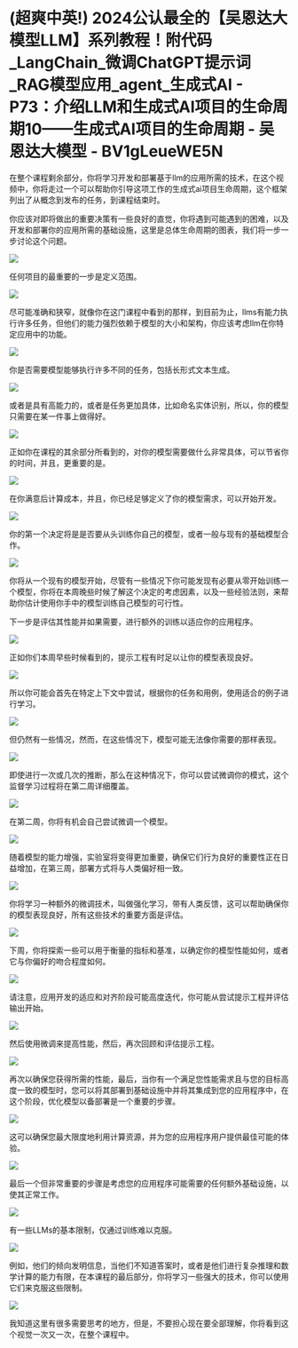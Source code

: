 # (超爽中英!) 2024公认最全的【吴恩达大模型LLM】系列教程！附代码_LangChain_微调ChatGPT提示词_RAG模型应用_agent_生成式AI - P73：介绍LLM和生成式AI项目的生命周期10——生成式AI项目的生命周期 - 吴恩达大模型 - BV1gLeueWE5N

在整个课程剩余部分，你将学习开发和部署基于llm的应用所需的技术，在这个视频中，你将走过一个可以帮助你引导这项工作的生成式ai项目生命周期，这个框架列出了从概念到发布的任务，到课程结束时。

你应该对即将做出的重要决策有一些良好的直觉，你将遇到可能遇到的困难，以及开发和部署你的应用所需的基础设施，这里是总体生命周期的图表，我们将一步一步讨论这个问题。



![](img/02354a244328b380abce2cdc9bf4aa00_1.png)

任何项目的最重要的一步是定义范围。

![](img/02354a244328b380abce2cdc9bf4aa00_3.png)

尽可能准确和狭窄，就像你在这门课程中看到的那样，到目前为止，llms有能力执行许多任务，但他们的能力强烈依赖于模型的大小和架构，你应该考虑llm在你特定应用中的功能。



![](img/02354a244328b380abce2cdc9bf4aa00_5.png)

你是否需要模型能够执行许多不同的任务，包括长形式文本生成。

![](img/02354a244328b380abce2cdc9bf4aa00_7.png)

或者是具有高能力的，或者是任务更加具体，比如命名实体识别，所以，你的模型只需要在某一件事上做得好。

![](img/02354a244328b380abce2cdc9bf4aa00_9.png)

正如你在课程的其余部分所看到的，对你的模型需要做什么非常具体，可以节省你的时间，并且，更重要的是。

![](img/02354a244328b380abce2cdc9bf4aa00_11.png)

在你满意后计算成本，并且，你已经足够定义了你的模型需求，可以开始开发。

![](img/02354a244328b380abce2cdc9bf4aa00_13.png)

你的第一个决定将是是否要从头训练你自己的模型，或者一般与现有的基础模型合作。

![](img/02354a244328b380abce2cdc9bf4aa00_15.png)

你将从一个现有的模型开始，尽管有一些情况下你可能发现有必要从零开始训练一个模型，你将在本周晚些时候了解这个决定的考虑因素，以及一些经验法则，来帮助你估计使用你手中的模型训练自己模型的可行性。

下一步是评估其性能并如果需要，进行额外的训练以适应你的应用程序。

![](img/02354a244328b380abce2cdc9bf4aa00_17.png)

正如你们本周早些时候看到的，提示工程有时足以让你的模型表现良好。

![](img/02354a244328b380abce2cdc9bf4aa00_19.png)

所以你可能会首先在特定上下文中尝试，根据你的任务和用例，使用适合的例子进行学习。

![](img/02354a244328b380abce2cdc9bf4aa00_21.png)

但仍然有一些情况，然而，在这些情况下，模型可能无法像你需要的那样表现。

![](img/02354a244328b380abce2cdc9bf4aa00_23.png)

即使进行一次或几次的推断，那么在这种情况下，你可以尝试微调你的模式，这个监督学习过程将在第二周详细覆盖。



![](img/02354a244328b380abce2cdc9bf4aa00_25.png)

在第二周，你将有机会自己尝试微调一个模型。

![](img/02354a244328b380abce2cdc9bf4aa00_27.png)

随着模型的能力增强，实验室将变得更加重要，确保它们行为良好的重要性正在日益增加，在第三周，部署方式将与人类偏好相一致。



![](img/02354a244328b380abce2cdc9bf4aa00_29.png)

你将学习一种额外的微调技术，叫做强化学习，带有人类反馈，这可以帮助确保你的模型表现良好，所有这些技术的重要方面是评估。



![](img/02354a244328b380abce2cdc9bf4aa00_31.png)

下周，你将探索一些可以用于衡量的指标和基准，以确定你的模型性能如何，或者它与你偏好的吻合程度如何。

![](img/02354a244328b380abce2cdc9bf4aa00_33.png)

请注意，应用开发的适应和对齐阶段可能高度迭代，你可能从尝试提示工程并评估输出开始。

![](img/02354a244328b380abce2cdc9bf4aa00_35.png)

然后使用微调来提高性能，然后，再次回顾和评估提示工程。

![](img/02354a244328b380abce2cdc9bf4aa00_37.png)

再次以确保您获得所需的性能，最后，当你有一个满足您性能需求且与您的目标高度一致的模型时，您可以将其部署到基础设施中并将其集成到您的应用程序中，在这个阶段，优化模型以备部署是一个重要的步骤。



![](img/02354a244328b380abce2cdc9bf4aa00_39.png)

这可以确保您最大限度地利用计算资源，并为您的应用程序用户提供最佳可能的体验。

![](img/02354a244328b380abce2cdc9bf4aa00_41.png)

最后一个但非常重要的步骤是考虑您的应用程序可能需要的任何额外基础设施，以使其正常工作。

![](img/02354a244328b380abce2cdc9bf4aa00_43.png)

有一些LLMs的基本限制，仅通过训练难以克服。

![](img/02354a244328b380abce2cdc9bf4aa00_45.png)

例如，他们的倾向发明信息，当他们不知道答案时，或者是他们进行复杂推理和数学计算的能力有限，在本课程的最后部分，你将学习一些强大的技术，你可以使用它们来克服这些限制。



![](img/02354a244328b380abce2cdc9bf4aa00_47.png)

我知道这里有很多需要思考的地方，但是，不要担心现在要全部理解，你将看到这个视觉一次又一次，在整个课程中。

